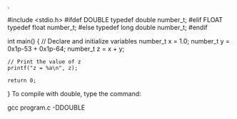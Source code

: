 .

#include <stdio.h>
#ifdef DOUBLE
    typedef double number_t;
#elif FLOAT
    typedef float number_t;
#else
    typedef long double number_t;
#endif

int main() {
    // Declare and initialize variables
    number_t x = 1.0;
    number_t y = 0x1p-53 + 0x1p-64;
    number_t z = x + y;

    // Print the value of z
    printf("z = %a\n", z);

    return 0;
} 
To compile with double, type the command:

gcc program.c -DDOUBLE
